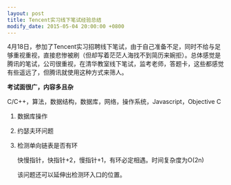 ```yaml
---
layout: post
title: Tencent实习线下笔试经验总结
modify_date: 2015-05-04 20:00:00 +0800
---
```


4月18日，参加了Tencent实习招聘线下笔试，由于自己准备不足，同时不给与足够重视重视，直接悲惨被刷（但却写着茫茫人海找不到简历来婉拒）。总体感觉是腾讯的笔试，公司很重视，在清华教室线下笔试，监考老师，答题卡，这些都感觉有些遥远了，但腾讯就使用这种方式来筛人。

**考试面很广，内容多且杂**

C/C++，算法，数据结构，数据库，网络，操作系统，Javascript，Objective C

1. 数据库操作


2. 约瑟夫环问题


3. 检测单向链表是否有环

	快慢指针，快指针+2，慢指针+1，有环必定相遇。时间复杂度为O(2n)

	该问题还可以延伸出检测环入口的位置。